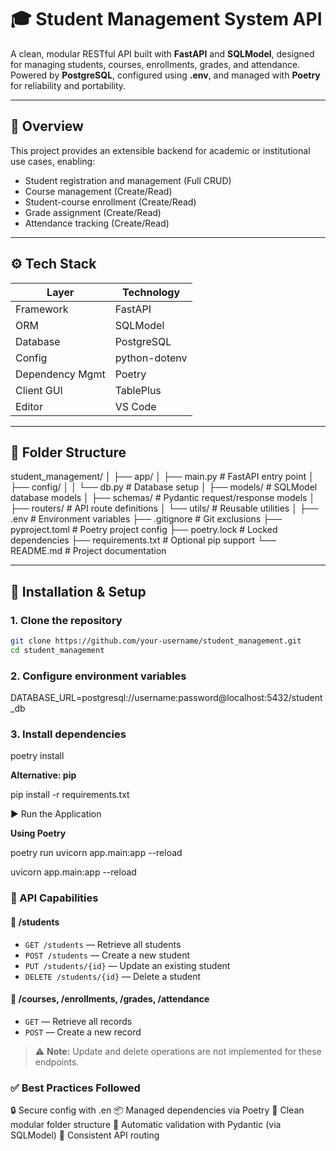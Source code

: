 # 🎓 Student Management System API

A clean, modular RESTful API built with **FastAPI** and **SQLModel**, designed for managing students, courses, enrollments, grades, and attendance. Powered by **PostgreSQL**, configured using **.env**, and managed with **Poetry** for reliability and portability.

---

## 📌 Overview

This project provides an extensible backend for academic or institutional use cases, enabling:

- Student registration and management (Full CRUD)
- Course management (Create/Read)
- Student-course enrollment (Create/Read)
- Grade assignment (Create/Read)
- Attendance tracking (Create/Read)

---

## ⚙️ Tech Stack

| Layer           | Technology    |
| --------------- | ------------- |
| Framework       | FastAPI       |
| ORM             | SQLModel      |
| Database        | PostgreSQL    |
| Config          | python-dotenv |
| Dependency Mgmt | Poetry        |
| Client GUI      | TablePlus     |
| Editor          | VS Code       |

---

## 📁 Folder Structure

student_management/
│
├── app/
│ ├── main.py # FastAPI entry point
│ ├── config/
│ │ └── db.py # Database setup
│ ├── models/ # SQLModel database models
│ ├── schemas/ # Pydantic request/response models
│ ├── routers/ # API route definitions
│ └── utils/ # Reusable utilities
│
├── .env # Environment variables
├── .gitignore # Git exclusions
├── pyproject.toml # Poetry project config
├── poetry.lock # Locked dependencies
├── requirements.txt # Optional pip support
└── README.md # Project documentation

---

## 🚀 Installation & Setup

### 1. Clone the repository

```bash
git clone https://github.com/your-username/student_management.git
cd student_management
```

### 2. Configure environment variables

DATABASE_URL=postgresql://username:password@localhost:5432/student_db

### 3. Install dependencies

poetry install

**Alternative: pip**

pip install -r requirements.txt

▶️ Run the Application

**Using Poetry**

poetry run uvicorn app.main:app --reload

uvicorn app.main:app --reload

### 🧪 API Capabilities

#### 📘 /students

- `GET /students` — Retrieve all students
- `POST /students` — Create a new student
- `PUT /students/{id}` — Update an existing student
- `DELETE /students/{id}` — Delete a student

#### 📘 /courses, /enrollments, /grades, /attendance

- `GET` — Retrieve all records
- `POST` — Create a new record

> ⚠️ **Note:** Update and delete operations are not implemented for these endpoints.

### ✅ Best Practices Followed

🔒 Secure config with .en
📦 Managed dependencies via Poetry
🧱 Clean modular folder structure
🧪 Automatic validation with Pydantic (via SQLModel)
🔁 Consistent API routing
